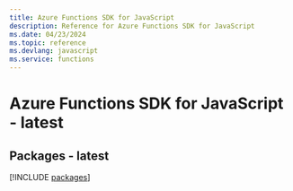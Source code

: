 ```yaml
---
title: Azure Functions SDK for JavaScript
description: Reference for Azure Functions SDK for JavaScript
ms.date: 04/23/2024
ms.topic: reference
ms.devlang: javascript
ms.service: functions
---
```

# Azure Functions SDK for JavaScript - latest
## Packages - latest
[!INCLUDE [packages](functions-index.md)]